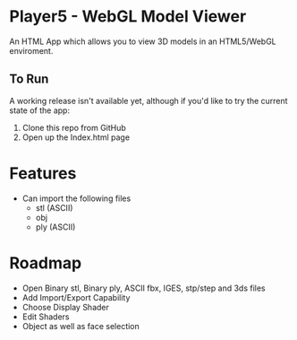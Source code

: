 # Player5 - WebGL Model Viewer

An HTML App which allows you to view 3D models in an HTML5/WebGL enviroment. 

## To Run

A working release isn't available yet, although if you'd like to try the current state of the app:

1. Clone this repo from GitHub
2. Open up the Index.html page


# Features
  - Can import the following files
    * stl (ASCII)
    * obj
    * ply (ASCII)

# Roadmap
  - Open Binary stl, Binary ply, ASCII fbx, IGES, stp/step  and 3ds files
  - Add Import/Export Capability
  - Choose Display Shader
  - Edit Shaders
  - Object as well as face selection